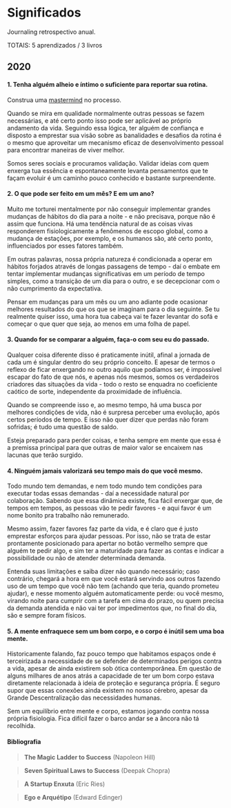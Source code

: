 # Significados
Journaling retrospectivo anual.

TOTAIS: 5 aprendizados / 3 livros

## 2020

#### 1. Tenha alguém alheio e íntimo o suficiente para reportar sua rotina.

Construa uma [mastermind](https://pt.wikipedia.org/wiki/Napoleon_Hill#Conceito_de_Master_Mind) no processo. 

Quando se mira em qualidade normalmente outras pessoas se fazem necessárias, e até certo ponto isso pode ser aplicável ao próprio andamento da vida. Seguindo essa lógica, ter alguém de confiança e disposto a emprestar sua visão sobre as banalidades e desafios da rotina é o mesmo que aproveitar um mecanismo eficaz de desenvolvimento pessoal para encontrar maneiras de viver melhor.

Somos seres sociais e procuramos validação. Validar ideias com quem enxerga tua essência e espontaneamente levanta pensamentos que te façam evoluir é um caminho pouco conhecido e bastante surpreendente.

#### 2. O que pode ser feito em um mês? E em um ano?

Muito me torturei mentalmente por não conseguir implementar grandes mudanças de hábitos do dia para a noite - e não precisava, porque não é assim que funciona. Há uma tendência natural de as coisas vivas responderem fisiologicamente a fenômenos de escopo global, como a mudança de estações, por exemplo, e os humanos são, até certo ponto, influenciados por esses fatores também.

Em outras palavras, nossa própria natureza é condicionada a operar em hábitos forjados através de longas passagens de tempo - daí o embate em tentar implementar mudanças significativas em um período de tempo simples, como a transição de um dia para o outro, e se decepcionar com o não cumprimento da expectativa.

Pensar em mudanças para um mês ou um ano adiante pode ocasionar melhores resultados do que os que se imaginam para o dia seguinte. Se tu realmente quiser isso, uma hora tua cabeça vai te fazer levantar do sofá e começar o que quer que seja, ao menos em uma folha de papel.

#### 3. Quando for se comparar a alguém, faça-o com seu eu do passado.

Qualquer coisa diferente disso é praticamente inútil, afinal a jornada de cada um é singular dentro do seu próprio conceito. E apesar de termos o reflexo de ficar enxergando no outro aquilo que podíamos ser, é impossível escapar do fato de que nós, e apenas nós mesmos, somos os verdadeiros criadores das situações da vida - todo o resto se enquadra no coeficiente caótico de sorte, independente da proximidade de influência.

Quando se compreende isso e, ao mesmo tempo, há uma busca por melhores condições de vida, não é surpresa perceber uma evolução, após certos períodos de tempo. E isso não quer dizer que perdas não foram sofridas; é tudo uma questão de saldo.

Esteja preparado para perder coisas, e tenha sempre em mente que essa é a premissa principal para que outras de maior valor se encaixem nas lacunas que terão surgido.

#### 4. Ninguém jamais valorizará seu tempo mais do que você mesmo.

Todo mundo tem demandas, e nem todo mundo tem condições para executar todas essas demandas - daí a necessidade natural por colaboração. Sabendo que essa dinâmica existe, fica fácil enxergar que, de tempos em tempos, as pessoas vão te pedir favores - e aqui favor é um nome bonito pra trabalho não remunerado.

Mesmo assim, fazer favores faz parte da vida, e é claro que é justo emprestar esforços para ajudar pessoas. Por isso, não se trata de estar prontamente posicionado para apertar no botão vermelho sempre que alguém te pedir algo, e sim ter a maturidade para fazer as contas e indicar a possibilidade ou não de atender determinada demanda.

Entenda suas limitações e saiba dizer não quando necessário; caso contrário, chegará a hora em que você estará servindo aos outros fazendo uso de um tempo que você não tem (achando que teria, quando prometeu ajudar), e nesse momento alguém automaticamente perde: ou você mesmo, virando noite para cumprir com a tarefa em cima do prazo, ou quem precisa da demanda atendida e não vai ter por impedimentos que, no final do dia, são e sempre foram físicos.

#### 5. A mente enfraquece sem um bom corpo, e o corpo é inútil sem uma boa mente.

Historicamente falando, faz pouco tempo que habitamos espaços onde é terceirizada a necessidade de se defender de determinados perigos contra a vida, apesar de ainda existirem sob ótica contemporânea. Em questão de alguns milhares de anos atrás a capacidade de ter um bom corpo estava diretamente relacionada à ideia de proteção e segurança própria. É seguro supor que essas conexões ainda existem no nosso cérebro, apesar da Grande Descentralização das necessidades humanas.

Sem um equilíbrio entre mente e corpo, estamos jogando contra nossa própria fisiologia. Fica difícil fazer o barco andar se a âncora não tá recolhida.

#### Bibliografia

> **The Magic Ladder to Success** (Napoleon Hill)

> **Seven Spiritual Laws to Success** (Deepak Chopra)

> **A Startup Enxuta** (Eric Ries)

> **Ego e Arquétipo** (Edward Edinger)
